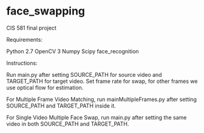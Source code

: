 # face_swapping
CIS 581 final project 

Requirements:

Python 2.7
OpenCV 3
Numpy
Scipy
face_recognition

Instructions:

Run main.py after setting SOURCE_PATH for source video and TARGET_PATH for target video.
Set frame rate for swap, for other frames we use optical flow for estimation.

For Multiple Frame Video Matching, run mainMultipleFrames.py after setting SOURCE_PATH and TARGET_PATH inside it.

For Single Video Multiple Face Swap, run main.py after setting the same video in both SOURCE_PATH and TARGET_PATH.
